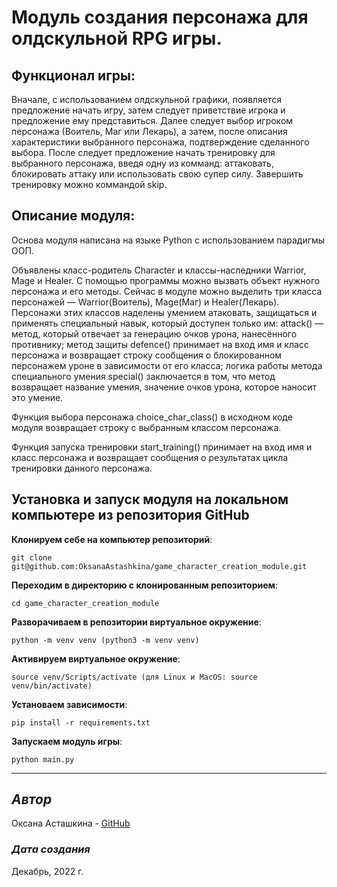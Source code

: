 # Модуль создания персонажа для олдскульной RPG игры.
 
## Функционал игры: 
Вначале, с использованием олдскульной графики, появляется предложение начать игру, затем следует приветствие игрока и предложение ему представиться. Далее следует выбор игроком персонажа (Воитель, Маг или Лекарь), а затем, после описания характеристики выбранного персонажа, подтверждение сделанного выбора. После следует предложение начать тренировку для выбранного персонажа, введя одну из комманд: аттаковать, блокировать аттаку или использовать свою супер силу. Завершить тренировку можно коммандой skip.
 
## Описание модуля:
Основа модуля написана на языке Python с использованием парадигмы ООП. 

Объявлены класс-родитель Character и классы-наследники Warrior, Mage и Healer. С помощью программы можно вызвать объект нужного персонажа и его методы. Сейчас в модуле можно выделить три класса персонажей — Warrior(Воитель), Mage(Маг) и Healer(Лекарь). Персонажи этих классов наделены умением атаковать, защищаться и применять специальный навык, который доступен только им: attack() — метод, который отвечает за генерацию очков урона, нанесённого противнику; метод защиты defence() принимает на вход имя и класс персонажа и возвращает строку сообщения о блокированном персонажем уроне в зависимости от его класса; логика работы метода специального умения special() заключается в том, что метод возвращает название умения, значение очков урона, которое наносит это умение.

Функция выбора персонажа choice_char_class() в исходном коде модуля возвращает строку с выбранным классом персонажа. 

Функция запуска тренировки start_training() принимает на вход имя и класс персонажа и возвращает сообщения о результатах цикла тренировки данного персонажа.

## Установка и запуск модуля на локальном компьютере из репозитория GitHub

__Клонируем себе на компьютер репозиторий__: 
```
git clone git@github.com:OksanaAstashkina/game_character_creation_module.git
```

__Переходим в директорию с клонированным репозиторием__:
```
cd game_character_creation_module
```

__Разворачиваем в репозитории виртуальное окружение__:
```
python -m venv venv (python3 -m venv venv)
```

__Активируем виртуальное окружение__:
```
source venv/Scripts/activate (для Linux и MacOS: source venv/bin/activate)
```

__Установаем зависимости__:
```
pip install -r requirements.txt
```

__Запускаем модуль игры__:
```
python main.py
```

***
## *Автор*
Оксана Асташкина - [GitHub](https://github.com/OksanaAstashkina)

### *Дата создания*
Декабрь, 2022 г.
